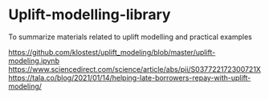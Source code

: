 # Uplift-modelling-library
To summarize materials related to uplift modelling and practical examples



https://github.com/klostest/uplift_modeling/blob/master/uplift-modeling.ipynb
https://www.sciencedirect.com/science/article/abs/pii/S037722172300721X
https://tala.co/blog/2021/01/14/helping-late-borrowers-repay-with-uplift-modeling/

